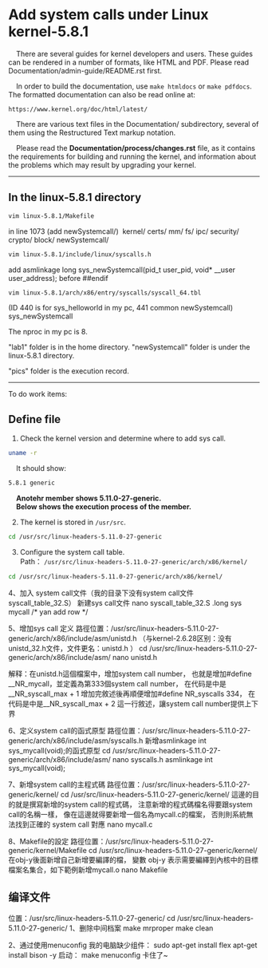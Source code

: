 Add system calls under Linux kernel-5.8.1
============

&nbsp;&nbsp;&nbsp;&nbsp;There are several guides for kernel developers and users. These guides can
be rendered in a number of formats, like HTML and PDF. Please read
Documentation/admin-guide/README.rst first.

&nbsp;&nbsp;&nbsp;&nbsp;In order to build the documentation, use ``make htmldocs`` or
``make pdfdocs``.  The formatted documentation can also be read online at:

    https://www.kernel.org/doc/html/latest/

&nbsp;&nbsp;&nbsp;&nbsp;There are various text files in the Documentation/ subdirectory,
several of them using the Restructured Text markup notation.

&nbsp;&nbsp;&nbsp;&nbsp;Please read the **Documentation/process/changes.rst** file, as it contains the
requirements for building and running the kernel, and information about
the problems which may result by upgrading your kernel.

-------------------------------------------------------------------
## In the linux-5.8.1 directory

```sh
vim linux-5.8.1/Makefile
```

in line 1073
(add newSystemcall/)&nbsp;
kernel/ certs/ mm/ fs/ ipc/ security/ crypto/ block/ newSystemcall/

```sh
vim linux-5.8.1/include/linux/syscalls.h
```

add 
asmlinkage long sys_newSystemcall(pid_t user_pid, void* __user user_address);
before ##endif

```sh
vim linux-5.8.1/arch/x86/entry/syscalls/syscall_64.tbl
```
(ID 440 is for sys_helloworld in my pc, 
441     common  newSystemcall)               sys_newSystemcall


The nproc in my pc is 8.


"lab1" folder is in the home directory.
"newSystemcall" folder is under the linux-5.8.1 directory.


"pics" folder is the execution record.

------------------------------------------------------------------
To do work items:

## Define file

1. Check the kernel version and determine where to add sys call.
```sh
uname -r
```
&nbsp;&nbsp;&nbsp;&nbsp;It should show:

```sh
5.8.1 generic
```

&nbsp;&nbsp;&nbsp;&nbsp;**Anotehr member shows 5.11.0-27-generic.**</br>
&nbsp;&nbsp;&nbsp;&nbsp;**Below shows the execution process of the member.**</br>

2. The kernel is stored in ```/usr/src```.

``` sh
cd /usr/src/linux-headers-5.11.0-27-generic
```

3. Configure the system call table.  
Path： ```/usr/src/linux-headers-5.11.0-27-generic/arch/x86/kernel/```  

```sh
cd /usr/src/linux-headers-5.11.0-27-generic/arch/x86/kernel/
```

4、加入 system call文件（我的目录下没有system call文件syscall_table_32.S）
新建sys call文件 
nano syscall_table_32.S
    .long sys mycall    /* yan add row */

5、增加sys call 定义
路徑位置：/usr/src/linux-headers-5.11.0-27-generic/arch/x86/include/asm/unistd.h
（与kernel-2.6.28区别：没有unistd_32.h文件，文件更名：unistd.h ）
cd /usr/src/linux-headers-5.11.0-27-generic/arch/x86/include/asm/
nano unistd.h

解释：在unistd.h這個檔案中，增加system call number，
也就是增加#define __NR_mycall，並定義為第333個system call number，
    在代码是中是__NR_syscall_max + 1
增加完敘述後再順便增加#define NR_syscalls     334，
    在代码是中是__NR_syscall_max + 2
這一行敘述，讓system call number提供上下界


6、定义system call的函式原型
路徑位置：/usr/src/linux-headers-5.11.0-27-generic/arch/x86/include/asm/syscalls.h
新增asmlinkage int sys_mycall(void);的函式原型
cd /usr/src/linux-headers-5.11.0-27-generic/arch/x86/include/asm/
nano syscalls.h
    asmlinkage int sys_mycall(void);

7、新增system call的主程式碼
路徑位置：/usr/src/linux-headers-5.11.0-27-generic/kernel/
cd /usr/src/linux-headers-5.11.0-27-generic/kernel/
這邊的目的就是撰寫新增的system call的程式碼，
注意新增的程式碼檔名得要跟system call的名稱一樣，
像在這邊就得要新增一個名為mycall.c的檔案，
否則則系統無法找到正確的 system call 對應
nano mycall.c

8、Makefile的設定
路徑位置：/usr/src/linux-headers-5.11.0-27-generic/kernel/Makefile
cd /usr/src/linux-headers-5.11.0-27-generic/kernel/
在obj-y後面新增自己新增要編譯的檔， 變數 obj-y 表示需要編繹到內核中的目標檔案名集合，如下範例新增mycall.o
nano Makefile
    
## 编译文件
位置：/usr/src/linux-headers-5.11.0-27-generic/
cd /usr/src/linux-headers-5.11.0-27-generic/
1、删除中间档案
make mrproper
make clean

2、通过使用menuconfig
我的电脑缺少组件：
sudo apt-get install flex
apt-get install bison -y
启动： make menuconfig
卡住了~

